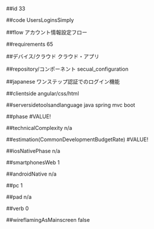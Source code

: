 ##id
33

##code
UsersLoginsSimply

##flow
アカウント情報設定フロー

##requirements
65

##デバイス/クラウド
クラウド・アプリ

##repository/コンポーネント
secual_configuration

##japanese
ワンステップ認証でのログイン機能

##clientside
angular/css/html

##serversidetoolsandlanguage
java spring mvc boot

##phase
#VALUE!

##technicalComplexity
n/a

##estimation(CommonDevelopmentBudgetRate)
#VALUE!

##iosNativePhase
n/a

##smartphonesWeb
1

##androidNative
n/a

##pc
1

##pad
n/a

##verb
0

##wireflamingAsMainscreen
false

